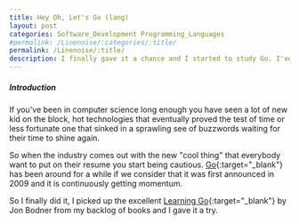 ```yaml
---
title: Hey Oh, Let's Go (lang)
layout: post
categories: Software_Development Programming_Languages
#permalink: /Linenoise/:categories/:title/
permalink: /Linenoise/:title/
description: I finally gave it a chance and I started to study Go. I've been programming more or less continuously for the latest 20 years or so and thus I gathered some experience with various programming languages. Yet Go felt different from the first impact, here are the first few things that struck me. 
---
```


##### Introduction
If you've been in computer science long enough you have seen a lot of new kid on the block, hot technologies that eventually proved the test of time or less fortunate one that sinked in a sprawling see of buzzwords waiting for their time to shine again.

So when the industry comes out with the new "cool thing" that everybody want to put on their resume you start being cautious. [Go](https://golang.org/){:target="_blank"} has been around for a while if we consider that it was first announced in 2009 and it is continuously getting momentum.

So I finally did it, I picked up the excellent [Learning Go](https://www.oreilly.com/library/view/learning-go/9781492077206/){:target="_blank"} by Jon Bodner from my backlog of books and I gave it a try.

